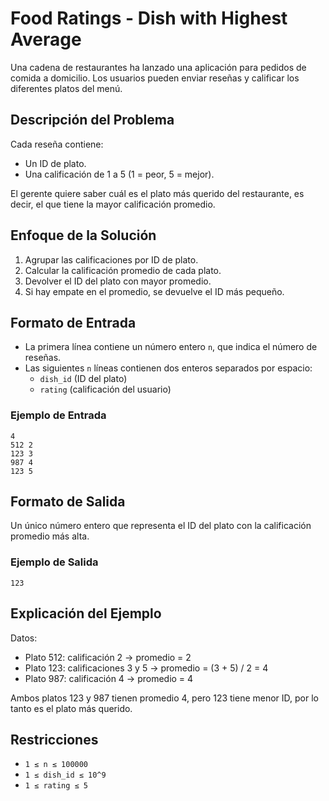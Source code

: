 # Food Ratings - Dish with Highest Average

Una cadena de restaurantes ha lanzado una aplicación para pedidos de comida a domicilio. Los usuarios pueden enviar reseñas y calificar los diferentes platos del menú.

## Descripción del Problema

Cada reseña contiene:
- Un ID de plato.
- Una calificación de 1 a 5 (1 = peor, 5 = mejor).

El gerente quiere saber cuál es el plato más querido del restaurante, es decir, el que tiene la mayor calificación promedio.

## Enfoque de la Solución

1. Agrupar las calificaciones por ID de plato.
2. Calcular la calificación promedio de cada plato.
3. Devolver el ID del plato con mayor promedio.
4. Si hay empate en el promedio, se devuelve el ID más pequeño.

## Formato de Entrada

- La primera línea contiene un número entero `n`, que indica el número de reseñas.
- Las siguientes `n` líneas contienen dos enteros separados por espacio:
  - `dish_id` (ID del plato)
  - `rating` (calificación del usuario)

### Ejemplo de Entrada

```
4
512 2
123 3
987 4
123 5

```

## Formato de Salida

Un único número entero que representa el ID del plato con la calificación promedio más alta.

### Ejemplo de Salida

```123```

## Explicación del Ejemplo

Datos:
- Plato 512: calificación 2 → promedio = 2
- Plato 123: calificaciones 3 y 5 → promedio = (3 + 5) / 2 = 4
- Plato 987: calificación 4 → promedio = 4

Ambos platos 123 y 987 tienen promedio 4, pero 123 tiene menor ID, por lo tanto es el plato más querido.

## Restricciones

- `1 ≤ n ≤ 100000`
- `1 ≤ dish_id ≤ 10^9`
- `1 ≤ rating ≤ 5`
